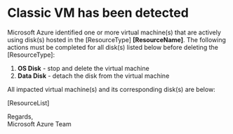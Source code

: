 <properties
pageTitle="Classic Disk attached message"
description="Classic Disk attached message"
infoBubbleText="Classic Disk attached message"
service="microsoft.storage"
resource="storage"
authors="passaree"
displayOrder=""
articleId="Storagev2insights_DeletionClassic_RunningVM"
diagnosticScenario="Running VM attached"
selfHelpType="diagnostics"
supportTopicIds=""
resourceTags="windows"
productPesIds=""
cloudEnvironments="public"
/>

# **Classic VM has been detected**

<!--issueDescription-->
Microsoft Azure identified one or more virtual machine(s) that are actively using disk(s) hosted in the <!--$ResourceType-->[ResourceType]<!--/$ResourceType--> **<!--$ResourceName-->[ResourceName]<!--/$ResourceName-->**. The following actions must be completed for all disk(s) listed below before deleting the <!--$ResourceType-->[ResourceType]<!--/$ResourceType-->: 

1. <strong>OS Disk</strong> - stop and delete the virtual machine <br>
2. <strong>Data Disk</strong> - detach the disk from the virtual machine <br>

All impacted virtual machine(s) and its corresponding disk(s) are below: <br>

<!--$ResourceList-->[ResourceList]<!--/$ResourceList--> <br>

Regards,<br>
Microsoft Azure Team
<!--/issueDescription-->
